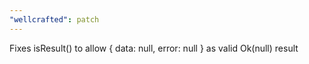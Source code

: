 ```yaml
---
"wellcrafted": patch
---
```


Fixes isResult() to allow { data: null, error: null } as valid Ok(null) result
